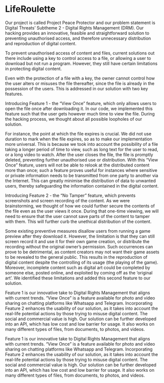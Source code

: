 # LifeRoulette
Our project is called Project Peace Protector and our problem statement is Digital Threats’ Subtheme 2 - Digital Rights Management (DRM). Our hacking provides an innovative, feasible and straightforward solution to preventing unauthorised access, and therefore unnecessary distribution and reproduction of digital content. 

To prevent unauthorised access of content and files, current solutions out there include using a key to control access to a file, or allowing a user to download but not run a program. However, they still have certain limitations in protecting digital content. 

Even with the protection of a file with a key, the owner cannot control how the user alters or misuses the file thereafter, since the file is already in the possession of the users. This is addressed in our solution with two key features.

Introducing Feature 1 - the “View Once” feature, which only allows users to open the file once after downloading it. In our code, we implemented this feature such that the user gets however much time to view the file. During the hacking process, we thought about all possible loopholes of our solution. 

For instance, the point at which the file expires is crucial. We did not use duration to mark when the file expires, so as to make our implementation more universal. This is because we took into account the possibility of a file taking a longer period of time to view, such as long text for the user to read, or a long video to watch. After the user closes the file, the file is promptly deleted, preventing further unauthorised use or distribution. With this “View Once” feature, users will not be able to relook at the distributed content more than once; such a feature proves useful for instances where sensitive or private information needs to be transmitted from one party to another via the Internet. This can greatly minimise the distribution of data to unwanted users, thereby safeguarding the information contained in the digital content.

Introducing Feature 2 - the “No Tamper” feature, which prevents screenshots and screen recording of the content. As we were brainstorming, we thought of how we could further secure the contents of the file even as the user views it once. During that one-time viewing, we will need to ensure that the user cannot save parts of the content to tamper with them. This will further curb the unethical distribution of the content. 

Some existing preventive measures disallow users from running a game preview after they download it. However, the limitation is that they can still screen record it and use it for their own game creation, or distribute the recording without the original owner’s permission. Such occurrences can prove to be detrimental, as content creators may not want their game assets to be revealed to the general public. This results in the reproduction of digital content despite the controlling of its usage (the playing of the game). Moreover, incomplete content such as digital art could be completed by someone else, posted online, and exploited by coming off as the ‘original art’. We identified these limitations and added this second feature to our solution.

Feature 1 is our innovative take to Digital Rights Management that aligns with current trends. “View Once” is a feature available for photo and video sharing on chatting platforms like Whatsapp and Telegram. Incorporating Feature 2 enhances the usability of our solution, as it takes into account the real-life potential actions by those trying to misuse digital content. The social and commercial value is high. Our solution can be further developed into an API, which has low cost and low barrier for usage. It also works on many different types of files, from documents, to photos, and videos. 


Feature 1 is our innovative take to Digital Rights Management that aligns with current trends. “View Once” is a feature available for photo and video sharing on chatting platforms like Whatsapp and Telegram. Incorporating Feature 2 enhances the usability of our solution, as it takes into account the real-life potential actions by those trying to misuse digital content. The social and commercial value is high. Our solution can be further developed into an API, which has low cost and low barrier for usage. It also works on many different types of files, from documents, to photos, and videos. 

